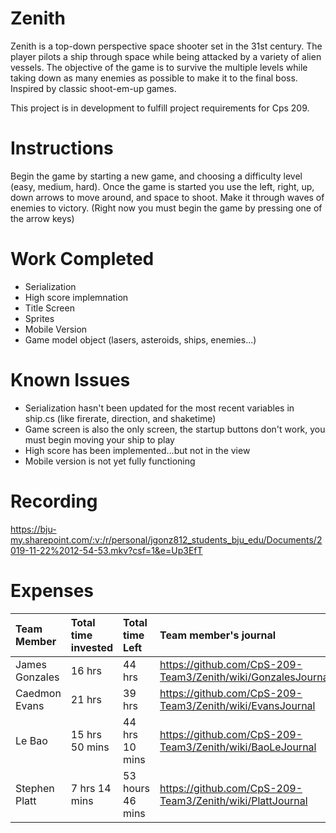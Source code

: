 # Zenith
Zenith is a top-down perspective space shooter set in the 31st century. The player pilots a ship through space while being attacked by a variety of alien vessels. The objective of the game is to survive the multiple levels while taking down as many enemies as possible to make it to the final boss. Inspired by classic shoot-em-up games.

This project is in development to fulfill project requirements for Cps 209.

# Instructions
Begin the game by starting a new game, and choosing a difficulty level (easy, medium, hard). Once the game is started you use the left, right, up, down arrows to move around, and space to shoot. Make it through waves of enemies to victory. (Right now you must begin the game by pressing one of the arrow keys)

# Work Completed
* Serialization
* High score implemnation 
* Title Screen
* Sprites
* Mobile Version
* Game model object (lasers, asteroids, ships, enemies...)

# Known Issues
* Serialization hasn't been updated for the most recent variables in ship.cs (like firerate, direction, and shaketime)
* Game screen is also the only screen, the startup buttons don't work, you must begin moving your ship to play
* High score has been implemented...but not in the view
* Mobile version is not yet fully functioning

# Recording

https://bju-my.sharepoint.com/:v:/r/personal/jgonz812_students_bju_edu/Documents/2019-11-22%2012-54-53.mkv?csf=1&e=Up3EfT

# Expenses

| Team Member | Total time invested | Total time Left | Team member's journal |
| :------------- | :---------- | :----------- | :---------- |
| James Gonzales | 16 hrs | 44 hrs | https://github.com/CpS-209-Team3/Zenith/wiki/GonzalesJournal |
| Caedmon Evans | 21 hrs | 39 hrs | https://github.com/CpS-209-Team3/Zenith/wiki/EvansJournal |
| Le Bao | 15 hrs 50 mins | 44 hrs 10 mins | https://github.com/CpS-209-Team3/Zenith/wiki/BaoLeJournal |
| Stephen Platt | 7 hrs 14 mins | 53 hours 46 mins |  https://github.com/CpS-209-Team3/Zenith/wiki/PlattJournal |
